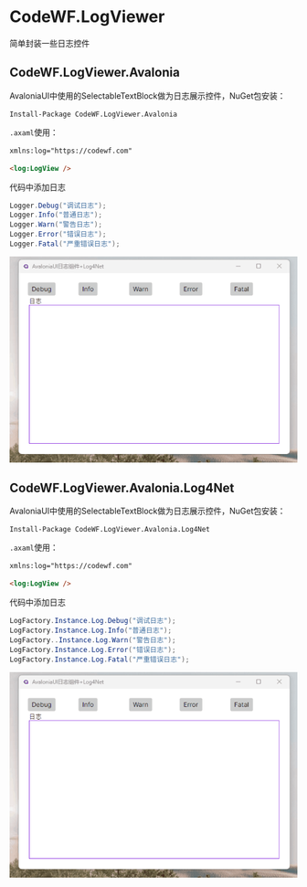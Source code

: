 ﻿# CodeWF.LogViewer

简单封装一些日志控件

## CodeWF.LogViewer.Avalonia

AvaloniaUI中使用的SelectableTextBlock做为日志展示控件，NuGet包安装：

```shell
Install-Package CodeWF.LogViewer.Avalonia
```

`.axaml`使用：

```html
xmlns:log="https://codewf.com"
```

```html
<log:LogView /> 
```

代码中添加日志

```csharp
Logger.Debug("调试日志");
Logger.Info("普通日志");
Logger.Warn("警告日志");
Logger.Error("错误日志");
Logger.Fatal("严重错误日志");
```

![](doc\imgs\log.gif)

## CodeWF.LogViewer.Avalonia.Log4Net

AvaloniaUI中使用的SelectableTextBlock做为日志展示控件，NuGet包安装：

```shell
Install-Package CodeWF.LogViewer.Avalonia.Log4Net
```

`.axaml`使用：

```html
xmlns:log="https://codewf.com"
```

```html
<log:LogView /> 
```

代码中添加日志

```csharp
LogFactory.Instance.Log.Debug("调试日志");
LogFactory.Instance.Log.Info("普通日志");
LogFactory..Instance.Log.Warn("警告日志");
LogFactory.Instance.Log.Error("错误日志");
LogFactory.Instance.Log.Fatal("严重错误日志");
```

![](doc\imgs\log.gif)